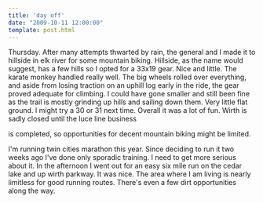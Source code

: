 ```yaml
---
title: 'day off'
date: "2009-10-11 12:00:00"
template: post.html
---
```




Thursday. After many attempts thwarted by rain, the general and I made it to hillside in elk river for some mountain biking. Hillside, as the name would suggest, has a few hills so I opted for a 33x19 gear. Nice and little. The karate monkey handled really well. The big wheels rolled over everything, and aside from losing traction on an uphill log early in the ride, the gear proved adequate for climbing. I could have gone smaller and still been fine as the trail is mostly grinding up hills and sailing down them. Very little flat ground. I might try a 30 or 31 next time. Overall it was a lot of fun. Wirth is sadly closed until the luce line business

is completed, so opportunities for decent mountain biking might be limited.

I'm running twin cities marathon this year. Since deciding to run it two weeks ago I've done only sporadic training. I need to get more serious about it. In the afternoon I went out for an easy six mile run on the cedar lake and up wirth parkway. It was nice. The area where I am living is nearly limitless for good running routes. There's even a few dirt opportunities along the way.

